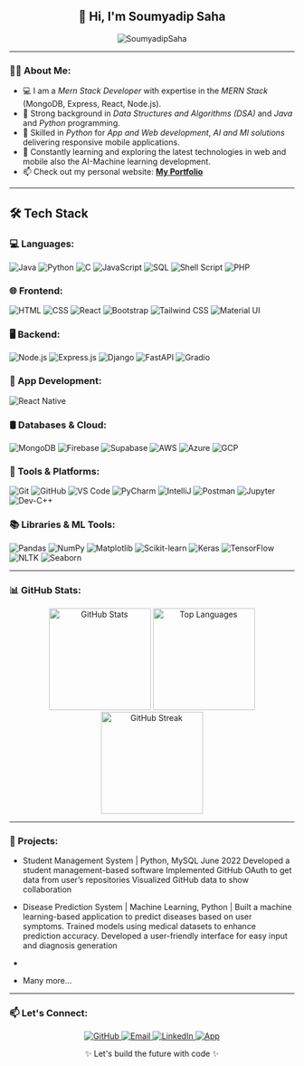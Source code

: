 <h2 align="center">👋 Hi, I'm <b>Soumyadip Saha</b></h2>


<p align="center">
  <img src="https://komarev.com/ghpvc/?username=Soumya031&label=Profile%20views&color=0e75b6&style=flat" alt="SoumyadipSaha" />
</p>

---

### 👨‍💻 About Me:

- 💻 I am a *Mern Stack Developer*  with expertise in the *MERN Stack* (MongoDB, Express, React, Node.js).
- 🔧 Strong background in *Data Structures and Algorithms (DSA)* and *Java* and *Python* programming.
- 📱 Skilled in *Python* for *App and Web development*, *AI and Ml solutions* delivering responsive mobile applications.
- 🌱 Constantly learning and exploring the latest technologies in web and mobile also the AI-Machine learning development.
- 📫 Check out my personal website: <b>[My Portfolio]()</b>

---

## 🛠️ Tech Stack

### 💻 Languages:
![Java](https://img.shields.io/badge/-Java-007396?style=flat&logo=java)
![Python](https://img.shields.io/badge/-Python-3776AB?style=flat&logo=python)
![C](https://img.shields.io/badge/-C-00599C?style=flat&logo=c)
![JavaScript](https://img.shields.io/badge/-JavaScript-F7DF1E?style=flat&logo=javascript)
![SQL](https://img.shields.io/badge/-SQL-4479A1?style=flat&logo=mysql)
![Shell Script](https://img.shields.io/badge/-Shell_Script-4EAA25?style=flat&logo=gnu-bash)
![PHP](https://img.shields.io/badge/-PHP-777BB4?style=flat&logo=php)

### 🌐 Frontend:
![HTML](https://img.shields.io/badge/-HTML5-E34F26?style=flat&logo=html5)
![CSS](https://img.shields.io/badge/-CSS3-1572B6?style=flat&logo=css3)
![React](https://img.shields.io/badge/-React-61DAFB?style=flat&logo=react)
![Bootstrap](https://img.shields.io/badge/-Bootstrap-563D7C?style=flat&logo=bootstrap)
![Tailwind CSS](https://img.shields.io/badge/-Tailwind_CSS-38B2AC?style=flat&logo=tailwind-css)
![Material UI](https://img.shields.io/badge/-MUI-007FFF?style=flat&logo=mui)

### 🖥️ Backend:
![Node.js](https://img.shields.io/badge/-Node.js-339933?style=flat&logo=node.js)
![Express.js](https://img.shields.io/badge/-Express.js-000000?style=flat&logo=express)
![Django](https://img.shields.io/badge/-Django-092E20?style=flat&logo=django)
![FastAPI](https://img.shields.io/badge/-FastAPI-009688?style=flat&logo=fastapi)
![Gradio](https://img.shields.io/badge/-Gradio-3B518A?style=flat)

### 📱 App Development:
![React Native](https://img.shields.io/badge/-React_Native-61DAFB?style=flat&logo=react)

### 🛢️ Databases & Cloud:
![MongoDB](https://img.shields.io/badge/-MongoDB-47A248?style=flat&logo=mongodb)
![Firebase](https://img.shields.io/badge/-Firebase-FFCA28?style=flat&logo=firebase)
![Supabase](https://img.shields.io/badge/-Supabase-3ECF8E?style=flat&logo=supabase)
![AWS](https://img.shields.io/badge/-AWS-232F3E?style=flat&logo=amazon-aws)
![Azure](https://img.shields.io/badge/-Azure-0078D4?style=flat&logo=microsoft-azure)
![GCP](https://img.shields.io/badge/-GCP-4285F4?style=flat&logo=google-cloud)

### 🧰 Tools & Platforms:
![Git](https://img.shields.io/badge/-Git-F05032?style=flat&logo=git)
![GitHub](https://img.shields.io/badge/-GitHub-181717?style=flat&logo=github)
![VS Code](https://img.shields.io/badge/-VS_Code-007ACC?style=flat&logo=visual-studio-code)
![PyCharm](https://img.shields.io/badge/-PyCharm-143?style=flat&logo=pycharm)
![IntelliJ](https://img.shields.io/badge/-IntelliJ-000000?style=flat&logo=intellij-idea)
![Postman](https://img.shields.io/badge/-Postman-FF6C37?style=flat&logo=postman)
![Jupyter](https://img.shields.io/badge/-Jupyter-F37626?style=flat&logo=jupyter)
![Dev-C++](https://img.shields.io/badge/-Dev--C++-004482?style=flat)

### 📚 Libraries & ML Tools:
![Pandas](https://img.shields.io/badge/-Pandas-150458?style=flat&logo=pandas)
![NumPy](https://img.shields.io/badge/-NumPy-013243?style=flat&logo=numpy)
![Matplotlib](https://img.shields.io/badge/-Matplotlib-11557C?style=flat)
![Scikit-learn](https://img.shields.io/badge/-Scikit--learn-F7931E?style=flat&logo=scikit-learn)
![Keras](https://img.shields.io/badge/-Keras-D00000?style=flat&logo=keras)
![TensorFlow](https://img.shields.io/badge/-TensorFlow-FF6F00?style=flat&logo=tensorflow)
![NLTK](https://img.shields.io/badge/-NLTK-4B8BBE?style=flat)
![Seaborn](https://img.shields.io/badge/-Seaborn-5A6E9C?style=flat)

---

### 📊 GitHub Stats:

<p align="center">
  <img height="180em" src="https://github-readme-stats.vercel.app/api?username=soumya031&show_icons=true&theme=radical&count_private=true" alt="GitHub Stats"/>
  <img height="180em" src="https://github-readme-stats.vercel.app/api/top-langs/?username=soumya031&layout=compact&theme=radical" alt="Top Languages"/>
  <img height="180em" src="https://github-readme-streak-stats.herokuapp.com/?user=soumya031&theme=radical" alt="GitHub Streak"/>
</p>

---

### 🚀 Projects:

- Student Management System | Python, MySQL June 2022
 Developed a student management-based software
 Implemented GitHub OAuth to get data from user’s repositories
 Visualized GitHub data to show collaboration

- Disease Prediction System | Machine Learning, Python | 
 Built a machine learning-based application to predict diseases based on user symptoms.
 Trained models using medical datasets to enhance prediction accuracy.
 Developed a user-friendly interface for easy input and diagnosis generation
-
- Many more...

---
 
### 📫 Let's Connect:

<p align="center">
  <a href="https://github.com/soumya031">
    <img src="https://img.shields.io/badge/-GitHub-181717?style=flat&logo=github" alt="GitHub">
 <a href="mailto:soumyadipsaha743@gmail.com" target="_blank">
    <img src="https://img.shields.io/badge/-Gmail-D14836?style=flat&logo=gmail&logoColor=white" alt="Email" />
  </a>
 <a href="https://www.linkedin.com/in/soumyadip-saha-/" target="_blank">
    <img src="https://img.shields.io/badge/-LinkedIn-0077B5?style=flat&logo=linkedin" alt="LinkedIn" />
  </a>
  </a>
  <a href="https://ai-image-soumya-865419808765.us-west1.run.app/">
    <img src=""alt="App">
  </a>
</p>

<p align="center">✨ Let's build the future with code ✨</p>
<!---
Soumya031/Soumya031 is a ✨ special ✨ repository because its README.md (this file) appears on your GitHub profile.
You can click the Preview link to take a look at your changes.
--->
